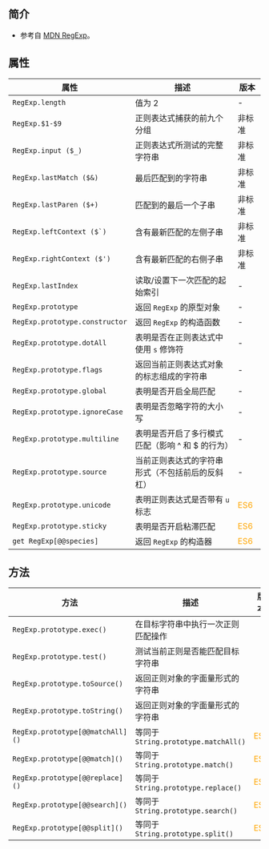 ## 简介

+ 参考自 [MDN RegExp](https://developer.mozilla.org/zh-CN/docs/Web/JavaScript/Reference/Global_Objects/RegExp)。




## 属性

|属性|描述|版本|
|-|-|-|
|`RegExp.length`|值为 2|-|
|`RegExp.$1-$9`|正则表达式捕获的前九个分组|非标准|
|`RegExp.input ($_)`|正则表达式所测试的完整字符串|非标准|
|`RegExp.lastMatch ($&)`|最后匹配到的字符串|非标准|
|`RegExp.lastParen ($+)`|匹配到的最后一个子串|非标准|
|``RegExp.leftContext ($`)``|含有最新匹配的左侧子串|非标准|
|`RegExp.rightContext ($')`|含有最新匹配的右侧子串|非标准|
|`RegExp.lastIndex`|读取/设置下一次匹配的起始索引|-|
|`RegExp.prototype`|返回 `RegExp` 的原型对象|-|
|`RegExp.prototype.constructor`|返回 `RegExp` 的构造函数|-|
|`RegExp.prototype.dotAll`|表明是否在正则表达式中使用 `s` 修饰符|-|
|`RegExp.prototype.flags`|返回当前正则表达式对象的标志组成的字符串|-|
|`RegExp.prototype.global`|表明是否开启全局匹配|-|
|`RegExp.prototype.ignoreCase`|表明是否忽略字符的大小写|-|
|`RegExp.prototype.multiline`|表明是否开启了多行模式匹配（影响 ^ 和 $ 的行为）|-|
|`RegExp.prototype.source`|当前正则表达式的字符串形式（不包括前后的反斜杠）|-|
|`RegExp.prototype.unicode`|表明正则表达式是否带有 `u` 标志|<font color="orange">ES6</font>|
|`RegExp.prototype.sticky`|表明是否开启粘滞匹配|<font color="orange">ES6</font>|
|`get RegExp[@@species]`|返回 `RegExp` 的构造器|<font color="orange">ES6</font>|




## 方法

|方法|描述|版本|
|-|-|-|
|`RegExp.prototype.exec()`|在目标字符串中执行一次正则匹配操作||-|
|`RegExp.prototype.test()`|测试当前正则是否能匹配目标字符串||-|
|`RegExp.prototype.toSource()`|返回正则对象的字面量形式的字符串||-|
|`RegExp.prototype.toString()`|返回正则对象的字面量形式的字符串||-|
|`RegExp.prototype[@@matchAll]()`|等同于 `String.prototype.matchAll()`|<font color="orange">ES6</font>|
|`RegExp.prototype[@@match]()`|等同于 `String.prototype.match()`|<font color="orange">ES6</font>|
|`RegExp.prototype[@@replace]()`|等同于 `String.prototype.replace()`|<font color="orange">ES6</font>|
|`RegExp.prototype[@@search]()`|等同于 `String.prototype.search()`|<font color="orange">ES6</font>|
|`RegExp.prototype[@@split]()`|等同于 `String.prototype.split()`|<font color="orange">ES6</font>|



